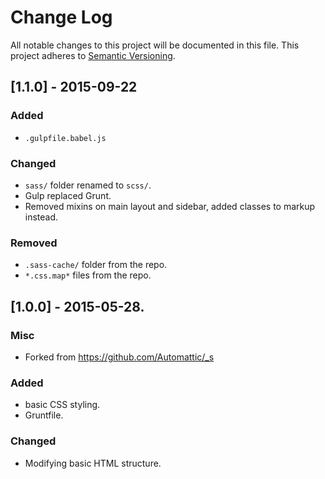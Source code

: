 # Change Log
All notable changes to this project will be documented in this file.
This project adheres to [Semantic Versioning](http://semver.org/).

## [1.1.0] - 2015-09-22

### Added

- `.gulpfile.babel.js`

### Changed

- `sass/` folder renamed to `scss/`.
- Gulp replaced Grunt.
- Removed mixins on main layout and sidebar, added classes to markup instead.

### Removed

- `.sass-cache/` folder from the repo.
- `*.css.map*` files from the repo.

## [1.0.0] - 2015-05-28.
### Misc 
- Forked from https://github.com/Automattic/_s

### Added
- basic CSS styling.
- Gruntfile.

### Changed
- Modifying basic HTML structure.

[unreleased]: https://github.com/thinkxl/whiteboard/compare/v0.1.0...HEAD
[0.1.0]: https://github.com/thinkxl/whiteboard/compare/v0.1.0...HEAD
